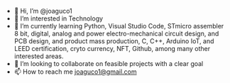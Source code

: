 - 👋 Hi, I’m @joaguco1
- 👀 I’m interested in Technology
- 🌱 I’m currently learning Python, Visual Studio Code, STmicro assembler 8 bit, digital, analog and power electro-mechanical circuit design, and PCB design, and product mass production, C, C++, Arduino IoT, and LEED certification, cryto currency, NFT, Github, among many other interested areas.
- 💞️ I’m looking to collaborate on feasible projects with a clear goal
- 📫 How to reach me  joaguco1@gmail.com

<!---
joaguco1/joaguco1 is a ✨ special ✨ repository because its `README.md` (this file) appears on your GitHub profile.
You can click the Preview link to take a look at your changes.
--->
